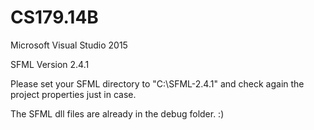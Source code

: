 # CS179.14B

Microsoft Visual Studio 2015

SFML Version 2.4.1

Please set your SFML directory to "C:\SFML-2.4.1\" and check again the project properties just in case.

The SFML dll files are already in the debug folder. :)
